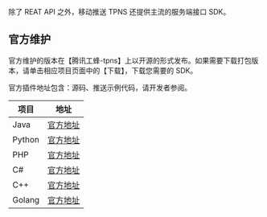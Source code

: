 除了 REAT API 之外，移动推送 TPNS 还提供主流的服务端接口 SDK。

## 官方维护

官方维护的版本在【腾讯工蜂-tpns】上以开源的形式发布。如果需要下载打包版本，请单击相应项目页面中的【下载】，下载您需要的 SDK。

官方插件地址包含：源码、推送示例代码，请开发者参阅。


| 项目 | 地址 | 
|---------|---------|
| Java | [官方地址](https://cloud.tencent.com/document/product/548/41759) | 
| Python | [官方地址](https://git.code.tencent.com/tpns/tpns-server-sdk/python) | 
| PHP | [官方地址](https://git.code.tencent.com/tpns/tpns-server-sdk/php) | 
| C# | [官方地址](https://git.code.tencent.com/tpns/tpns-server-sdk/cs) | 
| C++ | [官方地址](https://git.code.tencent.com/tpns/tpns-server-sdk/cpp) | 
| Golang | [官方地址](https://git.code.tencent.com/tpns/tpns-server-sdk/gosdk) | 

